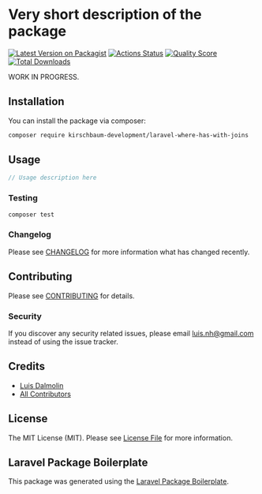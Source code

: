 # Very short description of the package

[![Latest Version on Packagist](https://img.shields.io/packagist/v/kirschbaum-development/laravel-where-has-with-joins.svg?style=flat-square)](https://packagist.org/packages/kirschbaum-development/laravel-where-has-with-joins)
[![Actions Status](https://github.com/kirschbaum-development/laravel-where-has-with-joins/workflows/CI/badge.svg)](https://github.com/kirschbaum-development/laravel-where-has-with-joins/actions)
[![Quality Score](https://img.shields.io/scrutinizer/g/kirschbaum-development/laravel-where-has-with-joins.svg?style=flat-square)](https://scrutinizer-ci.com/g/kirschbaum-development/laravel-where-has-with-joins)
[![Total Downloads](https://img.shields.io/packagist/dt/kirschbaum-development/laravel-where-has-with-joins.svg?style=flat-square)](https://packagist.org/packages/kirschbaum-development/laravel-where-has-with-joins)

WORK IN PROGRESS.

## Installation

You can install the package via composer:

```bash
composer require kirschbaum-development/laravel-where-has-with-joins
```

## Usage

``` php
// Usage description here
```

### Testing

``` bash
composer test
```

### Changelog

Please see [CHANGELOG](CHANGELOG.md) for more information what has changed recently.

## Contributing

Please see [CONTRIBUTING](CONTRIBUTING.md) for details.

### Security

If you discover any security related issues, please email luis.nh@gmail.com instead of using the issue tracker.

## Credits

- [Luis Dalmolin](https://github.com/kirschbaum-development)
- [All Contributors](../../contributors)

## License

The MIT License (MIT). Please see [License File](LICENSE.md) for more information.

## Laravel Package Boilerplate

This package was generated using the [Laravel Package Boilerplate](https://laravelpackageboilerplate.com).
